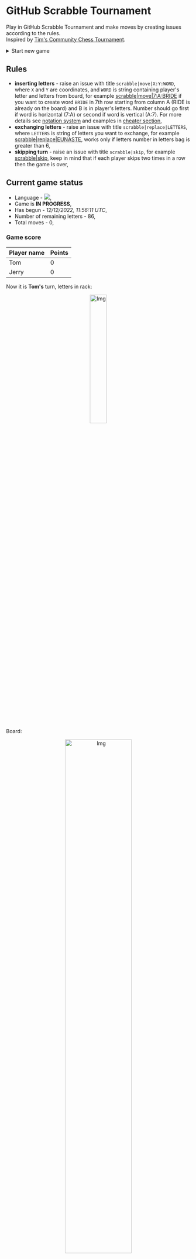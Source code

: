 
# GitHub Scrabble Tournament
Play in GitHub Scrabble Tournament and make moves by creating issues according to the rules.    
Inspired by [Tim's Community Chess Tournament](https://github.com/timburgan/).

<details>
  <summary>Start new game</summary>
  
 
 - [GB](https://github.com/radosz99/radosz99/issues/new?title=scrabble%7Cinit%7CGB&body=Just+push+%27Submit+new+issue%27+or+update+with+your+move)  ![](https://raw.githubusercontent.com/radosz99/radosz99/main/flags/GB.png)
 - [PL](https://github.com/radosz99/radosz99/issues/new?title=scrabble%7Cinit%7CPL&body=Just+push+%27Submit+new+issue%27+or+update+with+your+move)  ![](https://raw.githubusercontent.com/radosz99/radosz99/main/flags/PL.png)
 - [ES](https://github.com/radosz99/radosz99/issues/new?title=scrabble%7Cinit%7CES&body=Just+push+%27Submit+new+issue%27+or+update+with+your+move)  ![](https://raw.githubusercontent.com/radosz99/radosz99/main/flags/ES.png)
 - [DE](https://github.com/radosz99/radosz99/issues/new?title=scrabble%7Cinit%7CDE&body=Just+push+%27Submit+new+issue%27+or+update+with+your+move)  ![](https://raw.githubusercontent.com/radosz99/radosz99/main/flags/DE.png)
 - [FR](https://github.com/radosz99/radosz99/issues/new?title=scrabble%7Cinit%7CFR&body=Just+push+%27Submit+new+issue%27+or+update+with+your+move)  ![](https://raw.githubusercontent.com/radosz99/radosz99/main/flags/FR.png)
</details>
        

## Rules
 - **inserting letters** - raise an issue with title `scrabble|move|X:Y:WORD`, where `X` and `Y` are coordinates, and `WORD` is string containing player's letter and letters from board, for example [scrabble&#124;move&#124;7:A:BRIDE](https://github.com/radosz99/radosz99/issues/new?title=scrabble%7Cmove%7C7%3AA%3ABRIDE&body=Just+push+%27Submit+new+issue%27+or+update+with+your+move) if you want to create word `BRIDE` in 7th row starting from column A (RIDE is already on the board) and B is in player's letters. Number should go first if word is horizontal (7:A) or second if word is vertical (A:7). For more details see [notation system](https://en.wikipedia.org/wiki/Scrabble#Notation_system) and examples in [cheater section](#cheater),
 - **exchanging letters** - raise an issue with title `scrabble|replace|LETTERS`, where `LETTERS` is string of letters you want to exchange, for example [scrabble&#124;replace&#124;EUNASTE](https://github.com/radosz99/radosz99/issues/new?title=scrabble%7Creplace%7CEUNASTE&body=Just+push+%27Submit+new+issue%27+or+update+with+your+move), works only if letters number in letters bag is greater than 6,
 - **skipping turn** - raise an issue with title `scrabble|skip`, for example [scrabble&#124;skip](https://github.com/radosz99/radosz99/issues/new?title=scrabble%7Cskip&body=Just+push+%27Submit+new+issue%27+or+update+with+your+move), keep in mind that if each player skips two times in a row then the game is over,

## Current game status
 - Language - ![](https://raw.githubusercontent.com/radosz99/radosz99/main/flags/DE.png),
 - Game is **IN PROGRESS**,
 - Has begun - *12/12/2022, 11:56:11 UTC*,
 - Number of remaining letters - 86,
 - Total moves - 0,
    
### Game score
| Player name | Points |
 | - | - |  
| Tom | 0
| Jerry | 0

Now it is **Tom's** turn, letters in rack:
<p align="center">
    <img src="https://raw.githubusercontent.com/radosz99/radosz99/main/rack.png" width=30% alt="Img"/>
</p>

Board:
<p align="center">
<img src="https://raw.githubusercontent.com/radosz99/radosz99/main/board.png" width=60% alt="Img"/>
</p>
    
## User leaderboard
| Moves | Who | Points |
| - | - | - |

<a name="cheater"></a>
## Cheater section  
Try out my algorithm and check the moves that were found based on the state of the board and rack. :cowboy_hat_face:
<details>
  <summary>Reveal some fancy moves :)</summary>
  
  | Id | Move | Points |
  | - | - | - |  
|1 | [7:H:entase](https://github.com/radosz99/radosz99/issues/new?title=scrabble%7Cmove%7C7%3AH%3Aentase&body=Just+push+%27Submit+new+issue%27+or+update+with+your+move) | 14 
|2 | [7:G:entase](https://github.com/radosz99/radosz99/issues/new?title=scrabble%7Cmove%7C7%3AG%3Aentase&body=Just+push+%27Submit+new+issue%27+or+update+with+your+move) | 14 
|3 | [7:D:entase](https://github.com/radosz99/radosz99/issues/new?title=scrabble%7Cmove%7C7%3AD%3Aentase&body=Just+push+%27Submit+new+issue%27+or+update+with+your+move) | 14 
|4 | [7:C:entase](https://github.com/radosz99/radosz99/issues/new?title=scrabble%7Cmove%7C7%3AC%3Aentase&body=Just+push+%27Submit+new+issue%27+or+update+with+your+move) | 14 
|5 | [7:H:neuest](https://github.com/radosz99/radosz99/issues/new?title=scrabble%7Cmove%7C7%3AH%3Aneuest&body=Just+push+%27Submit+new+issue%27+or+update+with+your+move) | 14 
|6 | [7:G:neuest](https://github.com/radosz99/radosz99/issues/new?title=scrabble%7Cmove%7C7%3AG%3Aneuest&body=Just+push+%27Submit+new+issue%27+or+update+with+your+move) | 14 
|7 | [7:D:neuest](https://github.com/radosz99/radosz99/issues/new?title=scrabble%7Cmove%7C7%3AD%3Aneuest&body=Just+push+%27Submit+new+issue%27+or+update+with+your+move) | 14 
|8 | [7:C:neuest](https://github.com/radosz99/radosz99/issues/new?title=scrabble%7Cmove%7C7%3AC%3Aneuest&body=Just+push+%27Submit+new+issue%27+or+update+with+your+move) | 14 
|9 | [7:H:neuste](https://github.com/radosz99/radosz99/issues/new?title=scrabble%7Cmove%7C7%3AH%3Aneuste&body=Just+push+%27Submit+new+issue%27+or+update+with+your+move) | 14 
|10 | [7:G:neuste](https://github.com/radosz99/radosz99/issues/new?title=scrabble%7Cmove%7C7%3AG%3Aneuste&body=Just+push+%27Submit+new+issue%27+or+update+with+your+move) | 14 
</details>
    
## Latest moves
<details>
<summary>Show 10 latest moves</summary>
  
  
  | Id | Type | Move / Letters to replace | Created words / New letters | Date | Points | Player | Who |
  | - | - | - | - | - | - | - | - |
</details>
    